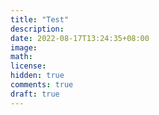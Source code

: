 ```yaml
---
title: "Test"
description:
date: 2022-08-17T13:24:35+08:00
image:
math:
license:
hidden: true
comments: true
draft: true
---
```


